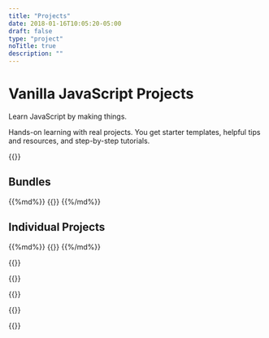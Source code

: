 ```yaml
---
title: "Projects"
date: 2018-01-16T10:05:20-05:00
draft: false
type: "project"
noTitle: true
description: ""
---
```


<h1 class="no-padding-top no-margin-bottom h5">Vanilla JavaScript Projects</h1>
<p class="text-xlarge margin-bottom-small">Learn JavaScript by making things.</p>

<span class="text-large">Hands-on learning with real projects. You get starter templates, helpful tips and resources, and step-by-step tutorials.</span>

{{<cta for="projects-all">}}

## Bundles

<div class="list-spaced">
{{%md%}}
{{<product-list package="bundles">}}
{{%/md%}}
</div>

## Individual Projects

<div class="list-spaced">
{{%md%}}
{{<product-list package="complete">}}
{{%/md%}}
</div>

{{<testimonial-group group="homepage">}}

{{<project-skills>}}

{{<project-money-back>}}

{{<project-about-me>}}

{{<not-ready-yet>}}